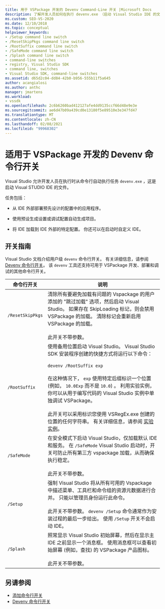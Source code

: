 ```yaml
---
title: 用于 VSPackage 开发的 Devenv Command-Line 开关 |Microsoft Docs
description: 了解开发人员如何在执行 devenv.exe （启动 Visual Studio IDE 的文件）时从命令行自动执行任务。
ms.custom: SEO-VS-2020
ms.date: 12/10/2018
ms.topic: conceptual
helpviewer_keywords:
- /Setup command line switch
- /ResetSkipPkgs command line switch
- /RootSuffix command line switch
- /SafeMode command line switch
- /Splash command line switch
- command-line switches
- registry, Visual Studio SDK
- command line, switches
- Visual Studio SDK, command-line switches
ms.assetid: d65d2c04-dd84-42b0-b956-555b11f5a645
author: acangialosi
ms.author: anthc
manager: jmartens
ms.workload:
- vssdk
ms.openlocfilehash: 2c6b6260bad412127afe4dd9135ccf66d48e9e3e
ms.sourcegitcommit: ae6d47b09a439cd0e13180f5e89510e3e347fd47
ms.translationtype: MT
ms.contentlocale: zh-CN
ms.lasthandoff: 02/08/2021
ms.locfileid: "99968302"
---
```

# <a name="devenv-command-line-switches-for-vspackage-development"></a>适用于 VSPackage 开发的 Devenv 命令行开关

Visual Studio 允许开发人员在执行时从命令行自动执行任务 `devenv.exe` ，这是启动 Visual STUDIO IDE 的文件。

 任务包括：

- 从 IDE 外部部署预先设计的配置中的应用程序。

- 使用预设生成设置或调试配置自动生成项目。

- 将 IDE 加载到 IDE 外部的特定配置。 你还可以在启动时自定义 IDE。

## <a name="guidelines-for-switches"></a>开关指南

Visual Studio 文档介绍用户级 `devenv` 命令行开关。 有关详细信息，请参阅 [Devenv 命令行开关](../ide/reference/devenv-command-line-switches.md)。 该 `devenv` 工具还支持可用于 VSPackage 开发、部署和调试的其他命令行开关。

| 命令行开关 | 说明 |
|---------------------| - |
| `/ResetSkipPkgs` | 清除所有要避免加载有问题的 Vspackage 的用户添加的 "跳过加载" 选项，然后启动 Visual Studio。 如果存在 SkipLoading 标记，则会禁用 VSPackage 的加载。 清除标记会重新启用 VSPackage 的加载。<br /><br /> 此开关不带参数。 |
| `/RootSuffix` | 使用备用位置启动 Visual Studio。 Visual Studio SDK 安装程序创建的快捷方式将运行以下命令：<br /><br /> `devenv /RootSuffix exp`<br /><br /> 在这种情况下， `exp` 使用特定后缀标识一个位置 (例如， `10.0Exp` 而不是 `10.0`) 。 利用实验实例，你可以从用于编写代码的 Visual Studio 实例中单独调试 VSPackage。<br /><br /> 此开关可以采用标识您使用 VSRegEx.exe 创建的位置的任何字符串。 有关详细信息，请参阅 [实验实例](../extensibility/the-experimental-instance.md)。 |
| `/SafeMode` | 在安全模式下启动 Visual Studio，仅加载默认 IDE 和服务。 在 `/SafeMode` Visual Studio 启动时，开关可防止所有第三方 vspackage 加载，从而确保执行稳定。<br /><br /> 此开关不带参数。 |
| `/Setup` | 强制 Visual Studio 将从所有可用的 Vspackage 中描述菜单、工具栏和命令组的资源元数据进行合并。 只能以管理员身份运行此命令。 <br /><br /> 此开关不带参数。 `devenv /Setup` 命令通常作为安装过程的最后一步给出。 使用 `/Setup` 开关不会启动 IDE。|
| `/Splash` | 照常显示 Visual Studio 初始屏幕，然后在显示主 IDE 之前显示一个消息框。 使用消息框可以查看初始屏幕 (例如，查找) 的 VSPackage 产品图标。<br /><br /> 此开关不带参数。 |

## <a name="see-also"></a>另请参阅

- [添加命令行开关](../extensibility/adding-command-line-switches.md)
- [Devenv 命令行开关](../ide/reference/devenv-command-line-switches.md)
